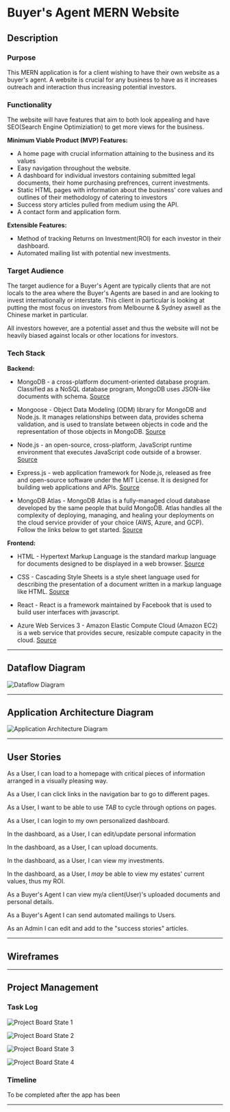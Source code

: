 # Buyer's Agent MERN Website

## Description

### Purpose

This MERN application is for a client wishing to have their own website as a buyer's agent. A website is crucial for any business to have as it increases outreach and interaction thus increasing potential investors.

### Functionality

The website will have features that aim to both look appealing and have SEO(Search Engine Optimiziation) to get more views for the business.


**Minimum Viable Product (MVP) Features:**
* A home page with crucial information attaining to the business and its values
* Easy navigation throughout the website.
* A dashboard for individual investors containing submitted legal documents, their home purchasing prefrences, current investments.
* Static HTML pages with information about the business' core values and outlines of their methodology of catering to investors
* Success story articles pulled from medium using the API.
* A contact form and application form.

**Extensible Features:**
* Method of tracking Returns on Investment(ROI) for each investor in their dashboard.
* Automated mailing list with potential new investments.


### Target Audience

The target audience for a Buyer's Agent are typically clients that are not locals to the area where the Buyer's Agents are based in and are looking to invest internationally or interstate. This client in particular is looking at putting the most focus on investors from Melbourne & Sydney aswell as the Chinese market in particular.

All investors however, are a potential asset and thus the website will not be heavily biased against locals or other locations for investors.

### Tech Stack

**Backend:**
* MongoDB - a cross-platform document-oriented database program. Classified as a NoSQL database program, MongoDB uses JSON-like documents with schema. [Source](https://en.wikipedia.org/wiki/MongoDB)

* Mongoose - Object Data Modeling (ODM) library for MongoDB and Node.js. It manages relationships between data, provides schema validation, and is used to translate between objects in code and the representation of those objects in MongoDB. [Source](https://www.freecodecamp.org/news/introduction-to-mongoose-for-mongodb-d2a7aa593c57/)

* Node.js - an open-source, cross-platform, JavaScript runtime environment that executes JavaScript code outside of a browser. [Source](https://en.wikipedia.org/wiki/Node.js)

* Express.js - web application framework for Node.js, released as free and open-source software under the MIT License. It is designed for building web applications and APIs. [Source](https://en.wikipedia.org/wiki/Express.js)

* MongoDB Atlas - MongoDB Atlas is a fully-managed cloud database developed by the same people that build MongoDB. Atlas handles all the complexity of deploying, managing, and healing your deployments on the cloud service provider of your choice (AWS, Azure, and GCP). Follow the links below to get started. [Source](https://docs.atlas.mongodb.com/)

**Frontend:**
* HTML - Hypertext Markup Language is the standard markup language for documents designed to be displayed in a web browser. [Source](https://en.wikipedia.org/wiki/HTML)

* CSS - Cascading Style Sheets is a style sheet language used for describing the presentation of a document written in a markup language like HTML. [Source](https://en.wikipedia.org/wiki/Cascading_Style_Sheets)

* React - React is a framework maintained by Facebook that is used to build user interfaces with javascript.

* Azure Web Services 3 - Amazon Elastic Compute Cloud (Amazon EC2) is a web service that provides secure, resizable compute capacity in the cloud. [Source](https://aws.amazon.com/ec2/)


----

## Dataflow Diagram

![Dataflow Diagram]( DFD.png)

----

## Application Architecture Diagram

![Application Architecture Diagram](AAD.jpg)

----

## User Stories

As a User, I can load to a homepage with critical pieces of information arranged in a visually pleasing way.

As a User, I can click links in the navigation bar to go to different pages.

As a User, I want to be able to use _TAB_ to cycle through options on pages.

As a User, I can login to my own personalized dashboard.

In the dashboard, as a User, I can edit/update personal information

In the dashboard, as a User, I can upload documents.

In the dashboard, as a User, I can view my investments.

In the dashboard, as a User, I _may_ be able to view my estates' current values, thus my ROI.

As a Buyer's Agent I can view my/a client(User)'s uploaded documents and personal details.

As a Buyer's Agent I can send automated mailings to Users.

As an Admin I can edit and add to the "success stories" articles.

----

## Wireframes

----

## Project Management


### Task Log
![Project Board State 1](Project-Board-1.png)

![Project Board State 2](Project-Board-2.png)

![Project Board State 3](Project-Board-3.png)

![Project Board State 4](Project-Board-4.png)

### Timeline

To be completed after the app has been

----
